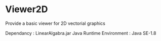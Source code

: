 # Viewer2D

Provide a basic viewer for 2D vectorial graphics


Dependancy : LinearAlgabra.jar
Java Runtime Environment : Java SE-1.8
